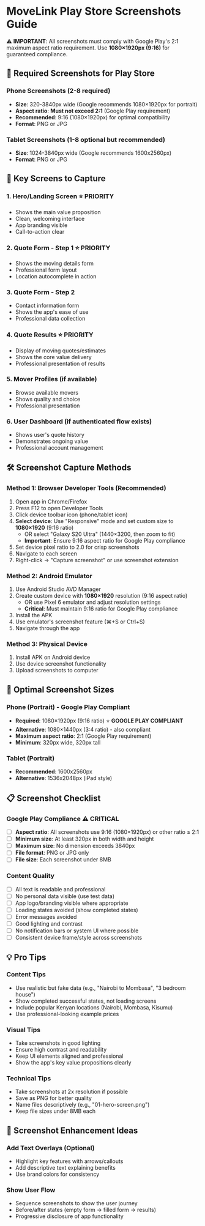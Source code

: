 # MoveLink Play Store Screenshots Guide

⚠️ **IMPORTANT**: All screenshots must comply with Google Play's 2:1 maximum aspect ratio requirement. Use **1080×1920px (9:16)** for guaranteed compliance.

## 📱 Required Screenshots for Play Store

### Phone Screenshots (2-8 required)
- **Size**: 320-3840px wide (Google recommends 1080×1920px for portrait)
- **Aspect ratio**: **Must not exceed 2:1** (Google Play requirement)
- **Recommended**: 9:16 (1080×1920px) for optimal compatibility
- **Format**: PNG or JPG

### Tablet Screenshots (1-8 optional but recommended)
- **Size**: 1024-3840px wide (Google recommends 1600x2560px)
- **Format**: PNG or JPG

## 🎯 Key Screens to Capture

### 1. **Hero/Landing Screen** ⭐ PRIORITY
- Shows the main value proposition
- Clean, welcoming interface
- App branding visible
- Call-to-action clear

### 2. **Quote Form - Step 1** ⭐ PRIORITY  
- Shows the moving details form
- Professional form layout
- Location autocomplete in action

### 3. **Quote Form - Step 2**
- Contact information form
- Shows the app's ease of use
- Professional data collection

### 4. **Quote Results** ⭐ PRIORITY
- Display of moving quotes/estimates
- Shows the core value delivery
- Professional presentation of results

### 5. **Mover Profiles** (if available)
- Browse available movers
- Shows quality and choice
- Professional presentation

### 6. **User Dashboard** (if authenticated flow exists)
- Shows user's quote history
- Demonstrates ongoing value
- Professional account management

## 🛠️ Screenshot Capture Methods

### Method 1: Browser Developer Tools (Recommended)
1. Open app in Chrome/Firefox
2. Press F12 to open Developer Tools
3. Click device toolbar icon (phone/tablet icon)
4. **Select device**: Use "Responsive" mode and set custom size to **1080×1920** (9:16 ratio)
   - OR select "Galaxy S20 Ultra" (1440×3200, then zoom to fit)
   - **Important**: Ensure 9:16 aspect ratio for Google Play compliance
5. Set device pixel ratio to 2.0 for crisp screenshots
6. Navigate to each screen
7. Right-click → "Capture screenshot" or use screenshot extension

### Method 2: Android Emulator
1. Use Android Studio AVD Manager
2. Create custom device with **1080×1920** resolution (9:16 aspect ratio)
   - OR use Pixel 6 emulator and adjust resolution settings
   - **Critical**: Must maintain 9:16 ratio for Google Play compliance
3. Install the APK
4. Use emulator's screenshot feature (⌘+S or Ctrl+S)
5. Navigate through the app

### Method 3: Physical Device
1. Install APK on Android device
2. Use device screenshot functionality
3. Upload screenshots to computer

## 📐 Optimal Screenshot Sizes

### Phone (Portrait) - Google Play Compliant
- **Required**: 1080×1920px (9:16 ratio) ⭐ **GOOGLE PLAY COMPLIANT**
- **Alternative**: 1080×1440px (3:4 ratio) - also compliant
- **Maximum aspect ratio**: 2:1 (Google Play requirement)
- **Minimum**: 320px wide, 320px tall

### Tablet (Portrait)  
- **Recommended**: 1600x2560px
- **Alternative**: 1536x2048px (iPad style)

## 📋 Screenshot Checklist

### Google Play Compliance ⚠️ CRITICAL
- [ ] **Aspect ratio**: All screenshots use 9:16 (1080×1920px) or other ratio ≤ 2:1
- [ ] **Minimum size**: At least 320px in both width and height
- [ ] **Maximum size**: No dimension exceeds 3840px
- [ ] **File format**: PNG or JPG only
- [ ] **File size**: Each screenshot under 8MB

### Content Quality
- [ ] All text is readable and professional
- [ ] No personal data visible (use test data)
- [ ] App logo/branding visible where appropriate
- [ ] Loading states avoided (show completed states)
- [ ] Error messages avoided
- [ ] Good lighting and contrast
- [ ] No notification bars or system UI where possible
- [ ] Consistent device frame/style across screenshots

## 💡 Pro Tips

### Content Tips
- Use realistic but fake data (e.g., "Nairobi to Mombasa", "3 bedroom house")
- Show completed successful states, not loading screens
- Include popular Kenyan locations (Nairobi, Mombasa, Kisumu)
- Use professional-looking example prices

### Visual Tips
- Take screenshots in good lighting
- Ensure high contrast and readability
- Keep UI elements aligned and professional
- Show the app's key value propositions clearly

### Technical Tips
- Take screenshots at 2x resolution if possible
- Save as PNG for better quality
- Name files descriptively (e.g., "01-hero-screen.png")
- Keep file sizes under 8MB each

## 🎨 Screenshot Enhancement Ideas

### Add Text Overlays (Optional)
- Highlight key features with arrows/callouts
- Add descriptive text explaining benefits
- Use brand colors for consistency

### Show User Flow
- Sequence screenshots to show the user journey
- Before/after states (empty form → filled form → results)
- Progressive disclosure of app functionality